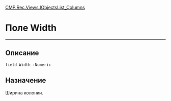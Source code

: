 ﻿---
Link: CMP.Rec.Views.IObjectsList_Columns.@Width
---

<!---  Навигация
[Имя проекта](#) :
-->
[CMP.Rec.Views.IObjectsList_Columns](Default)

# Поле Width
---

## Описание

    field Width :Numeric

<!--
## Аргументы{#Args}

### Аргумент1

Описание аргумента 1
-->

## Назначение

Ширина колонки.

<!--
## Пример

    Width...
-->

